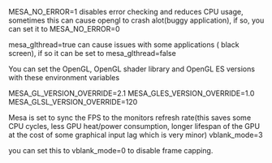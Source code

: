 MESA_NO_ERROR=1 disables error checking and reduces CPU usage, sometimes this can cause opengl to crash alot(buggy application), if so, you can set it to MESA_NO_ERROR=0

mesa_glthread=true can cause issues with some applications ( black screen), if so it can be set to mesa_glthread=false

You can set the OpenGL, OpenGL shader library and OpenGL ES versions with these environment variables

MESA_GL_VERSION_OVERRIDE=2.1
MESA_GLES_VERSION_OVERRIDE=1.0
MESA_GLSL_VERSION_OVERRIDE=120

Mesa is set to sync the FPS to the monitors refresh rate(this saves some CPU cycles, less GPU heat/power consumption, longer lifespan of the GPU at the cost of some graphical input lag which is very minor)
vblank_mode=3

you can set this to vblank_mode=0 to disable frame capping.
